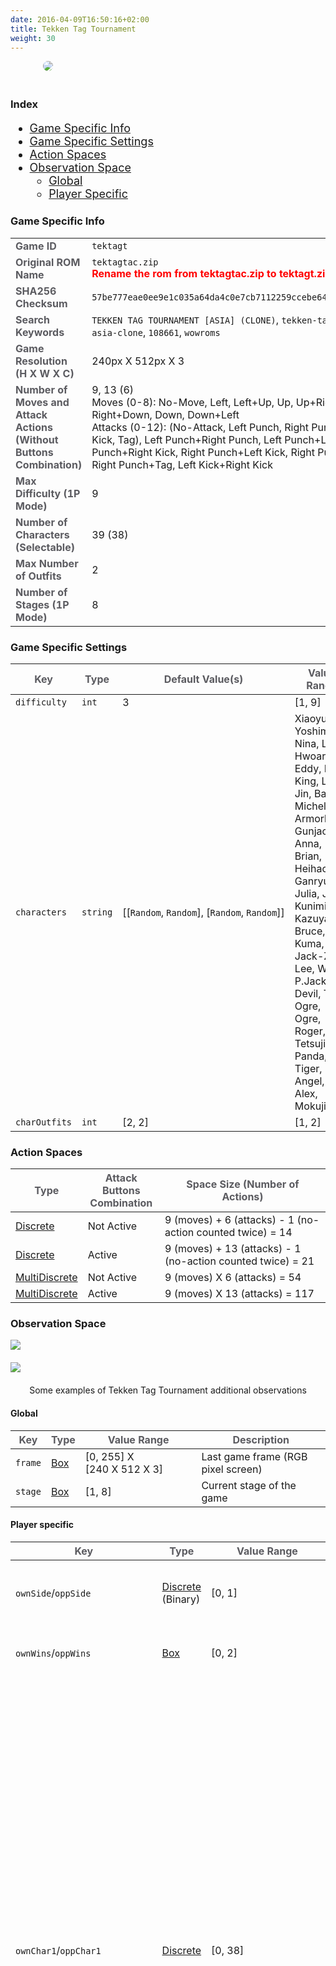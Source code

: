 ```yaml
---
date: 2016-04-09T16:50:16+02:00
title: Tekken Tag Tournament
weight: 30
---
```


<figure style="margin-bottom:0px; margin-top:0px; margin-right:auto; margin-left:auto; width: 400px;">
  <img src="../../../images/envs/tektagt.jpg" style="margin-bottom:20px; border-radius: 10px;"/>
</figure>

### Index                                                                       
                                                                                
<div style="font-size:1.125rem;">

- <a href="./#game-specific-info">Game Specific Info</a>
- <a href="./#game-specific-settings">Game Specific Settings</a>
- <a href="./#action-spaces">Action Spaces</a>
- <a href="./#observation-space">Observation Space</a>
    - <a href="./#global">Global</a>                
    - <a href="./#player-specific">Player Specific</a>

</div>

### Game Specific Info

|       |  |
|-------------|-------------|
| <strong><span style="color:#5B5B60;">Game ID</span></strong>   | `tektagt`       |
| <strong><span style="color:#5B5B60;">Original ROM Name</span></strong>   | `tektagtac.zip`<br><strong><span style="color:#FF0000;">Rename the rom from tektagtac.zip to tektagt.zip</span></strong>       |
| <strong><span style="color:#5B5B60;">SHA256 Checksum</span></strong>  | `57be777eae0ee9e1c035a64da4c0e7cb7112259ccebe64e7e97029ac7f01b168`        |
| <strong><span style="color:#5B5B60;">Search Keywords</span></strong>   | `TEKKEN TAG TOURNAMENT [ASIA] (CLONE)`, `tekken-tag-tournament-asia-clone`, `108661`, `wowroms`      |
| <strong><span style="color:#5B5B60;">Game Resolution<br>(H X W X C)</span></strong>  | 240px&#160;X&#160;512px&#160;X&#160;3   |
| <strong><span style="color:#5B5B60;">Number of Moves and Attack Actions<br>(Without Buttons Combination)</span></strong>  | 9, 13 (6)<br>Moves (0-8): No-Move, Left, Left+Up, Up, Up+Right, Right, Right+Down, Down, Down+Left<br>Attacks (0-12): (No-Attack, Left Punch, Right Punch, Left Kick, Right Kick, Tag), Left Punch+Right Punch, Left Punch+Left Kick, Left Punch+Right Kick, Right Punch+Left Kick, Right Punch+Right Kick, Right Punch+Tag, Left Kick+Right Kick   |
| <strong><span style="color:#5B5B60;">Max Difficulty (1P Mode)</span></strong>  | 9   |
| <strong><span style="color:#5B5B60;">Number of Characters (Selectable)</span></strong>  | 39 (38)   |
| <strong><span style="color:#5B5B60;">Max Number of Outfits</span></strong>  | 2  |
| <strong><span style="color:#5B5B60;">Number of Stages (1P Mode)</span></strong>  | 8   |

### Game Specific Settings

| <strong><span style="color:#5B5B60;">Key</span></strong> | <strong><span style="color:#5B5B60;">Type</span></strong> | <strong><span style="color:#5B5B60;">Default Value(s)</span></strong>| <strong><span style="color:#5B5B60;">Value Range</span></strong>|
|-------------| ------|------| ----|
| `difficulty`       | `int`| 3 |[1, 9]|
| `characters`| `string`       | [[`Random`,&#160;`Random`],&#160;[`Random`,&#160;`Random`]] | Xiaoyu, Yoshimitsu, Nina, Law, Hwoarang, Eddy, Paul, King, Lei, Jin, Baek, Michelle, Armorking, Gunjack, Anna, Brian, Heihachi, Ganryu, Julia, Jun, Kunimitsu, Kazuya, Bruce, Kuma, Jack-Z, Lee, Wang, P.Jack, Devil, True Ogre, Ogre, Roger, Tetsujin, Panda, Tiger, Angel, Alex, Mokujin |
| `charOutfits`| `int`      | [2, 2] | [1, 2] |

### Action Spaces

| <strong><span style="color:#5B5B60;">Type</span></strong> | <strong><span style="color:#5B5B60;">Attack Buttons<br>Combination</span></strong> | <strong><span style="color:#5B5B60;">Space Size (Number of Actions)</span></strong> |
|-------------|-------------| ------|
| <a href="https://github.com/openai/gym/tree/master/gym/spaces/discrete.py" target="blank_">Discrete</a> | Not Active  | 9 (moves) + 6 (attacks) - 1 (no-action counted twice) = 14 |
| <a href="https://github.com/openai/gym/tree/master/gym/spaces/discrete.py" target="blank_">Discrete</a> | Active  | 9 (moves) + 13 (attacks) - 1 (no-action counted twice) = 21 |
| <a href="https://github.com/openai/gym/tree/master/gym/spaces/multi_discrete.py" target="blank_">MultiDiscrete</a> | Not Active  | 9 (moves) X 6 (attacks) = 54 |
| <a href="https://github.com/openai/gym/tree/master/gym/spaces/multi_discrete.py" target="blank_">MultiDiscrete</a> | Active  | 9 (moves) X 13 (attacks) = 117 |

### Observation Space

<figure style="margin-bottom:0px; margin-top:0px; margin-right:auto; margin-left:auto;">
  <img src="../../../images/envs/tektagtData.png" style="margin-bottom:20px;">
</figure>

<figure style="margin-bottom:0px; margin-top:0px; margin-right:auto; margin-left:auto;">
  <img src="../../../images/envs/tektagtData2.png" style="margin-bottom:20px;">
  <figcaption align="middle">Some examples of Tekken Tag Tournament additional observations</figcaption>
</figure>

#### Global

| <strong><span style="color:#5B5B60;">Key</span></strong> | <strong><span style="color:#5B5B60;">Type</span></strong> | <strong><span style="color:#5B5B60;">Value Range</span></strong>| <strong><span style="color:#5B5B60;">Description</span></strong> |
|-------------| ------|-------| --------------|
| `frame`       | <a href="https://github.com/openai/gym/tree/master/gym/spaces/box.py" target="blank_">Box</a> |[0,&#160;255] X [240&#160;X&#160;512&#160;X&#160;3] | Last game frame  (RGB pixel screen)|
| `stage` | <a href="https://github.com/openai/gym/tree/master/gym/spaces/box.py" target="blank_">Box</a>   |  [1, 8]| Current stage of the game |

#### Player specific

| <strong><span style="color:#5B5B60;">Key</span></strong> | <strong><span style="color:#5B5B60;">Type</span></strong> | <strong><span style="color:#5B5B60;">Value Range</span></strong>| <strong><span style="color:#5B5B60;">Description</span></strong> |
|-------------| ------|-------| --------------|
| `ownSide`/`oppSide`       | <a href="https://github.com/openai/gym/tree/master/gym/spaces/discrete.py" target="blank_">Discrete</a> (Binary) | [0,&#160;1] | Side of the stage where the player is<br>0: Left, 1: Right |
| `ownWins`/`oppWins` | <a href="https://github.com/openai/gym/tree/master/gym/spaces/box.py" target="blank_">Box</a>   |  [0,&#160;2]| Number of rounds won by the player |
| `ownChar1`/`oppChar1`       | <a href="https://github.com/openai/gym/tree/master/gym/spaces/discrete.py" target="blank_">Discrete</a> | [0,&#160;38] | Index of first selected character<br>0: Xiaoyu, 1: Yoshimitsu, 2: Nina, 3: Law, 4: Hwoarang, 5: Eddy, 6: Paul, 7: King, 8: Lei, 9: Jin, 10: Baek, 11: Michelle, 12: Armorking, 13: Gunjack, 14: Anna, 15: Brian, 16: Heihachi, 17: Ganryu, 18: Julia, 19: Jun, 20: Kunimitsu, 21: Kazuya, 22: Bruce, 23: Kuma, 24: Jack-Z, 25: Lee, 26: Wang, 27: P.Jack, 28: Devil, 29: True Ogre, 30: Ogre, 31: Roger, 32: Tetsujin, 33: Panda, 34: Tiger, 35: Angel, 36: Alex, 37: Mokujin, 38: Unknown|
| `ownChar2`/`oppChar2`       | <a href="https://github.com/openai/gym/tree/master/gym/spaces/discrete.py" target="blank_">Discrete</a> | [0,&#160;38] | Index of second selected character<br>0: Xiaoyu, 1: Yoshimitsu, 2: Nina, 3: Law, 4: Hwoarang, 5: Eddy, 6: Paul, 7: King, 8: Lei, 9: Jin, 10: Baek, 11: Michelle, 12: Armorking, 13: Gunjack, 14: Anna, 15: Brian, 16: Heihachi, 17: Ganryu, 18: Julia, 19: Jun, 20: Kunimitsu, 21: Kazuya, 22: Bruce, 23: Kuma, 24: Jack-Z, 25: Lee, 26: Wang, 27: P.Jack, 28: Devil, 29: True Ogre, 30: Ogre, 31: Roger, 32: Tetsujin, 33: Panda, 34: Tiger, 35: Angel, 36: Alex, 37: Mokujin, 38: Unknown|
| `ownChar`/`oppChar`       | <a href="https://github.com/openai/gym/tree/master/gym/spaces/discrete.py" target="blank_">Discrete</a> | [0,&#160;38] | Index of character in use<br>0: Xiaoyu, 1: Yoshimitsu, 2: Nina, 3: Law, 4: Hwoarang, 5: Eddy, 6: Paul, 7: King, 8: Lei, 9: Jin, 10: Baek, 11: Michelle, 12: Armorking, 13: Gunjack, 14: Anna, 15: Brian, 16: Heihachi, 17: Ganryu, 18: Julia, 19: Jun, 20: Kunimitsu, 21: Kazuya, 22: Bruce, 23: Kuma, 24: Jack-Z, 25: Lee, 26: Wang, 27: P.Jack, 28: Devil, 29: True Ogre, 30: Ogre, 31: Roger, 32: Tetsujin, 33: Panda, 34: Tiger, 35: Angel, 36: Alex, 37: Mokujin, 38: Unknown|
| `ownHealth1`/`oppHealth1` | <a href="https://github.com/openai/gym/tree/master/gym/spaces/box.py" target="blank_">Box</a>   |  [0,&#160;638976]&#160;(1P&#160;Game) / [0,&#160;688128]&#160;(2P&#160;Game) | Health bar value for first character in use|
| `ownHealth2`/`oppHealth2` | <a href="https://github.com/openai/gym/tree/master/gym/spaces/box.py" target="blank_">Box</a>   |  [0,&#160;638976]&#160;(1P&#160;Game) / [0,&#160;688128]&#160;(2P&#160;Game) | Health bar value for second character in use|
| `actions`+`move`       | <a href="https://github.com/openai/gym/tree/master/gym/spaces/discrete.py" target="blank_">Discrete</a> | [0,&#160;8] | Index of last move action performed (no-move, left, left+up, up, etc.)|
| `actions`+`attack`       | <a href="https://github.com/openai/gym/tree/master/gym/spaces/discrete.py" target="blank_">Discrete</a> | [0,&#160;12] or [0,&#160;5]| Index of last attack action performed (no-attack, left punch, right punch, etc.) with, respectively, attack buttons combination active or not|
| `ownActiveChar`/`oppActiveChar`       | <a href="https://github.com/openai/gym/tree/master/gym/spaces/discrete.py" target="blank_">Discrete</a> (Binary) | [0,&#160;1] | Index of the active character<br>0: first, 1: second |
| `ownBarStatus`/`oppBarStatus`       | <a href="https://github.com/openai/gym/tree/master/gym/spaces/discrete.py" target="blank_">Discrete</a> | [0,&#160;4]| Status of the background character health bar<br>0: reserve health bar almost filled, 1: small amount of health lost, recharging in progress, 2: large amount of health lost, recharging in progress, 3: rage mode on, combo attack ready, 4: no background character (final boss)|
